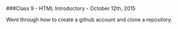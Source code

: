 ###Class 9 - HTML Introductory - October 12th, 2015

Went through how to create a github account and clone a repository.
